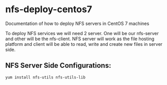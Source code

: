 # nfs-deploy-centos7
Documentation of how to deploy NFS servers in CentOS 7 machines

To deploy NFS services we will need 2 server. One will be our nfs-server and other will be the nfs-client. 
NFS server will work as the file hosting platform and client will be able to read, write and create new files in server side. 

## NFS Server Side Configurations: 

```
yum install nfs-utils nfs-utils-lib
```
